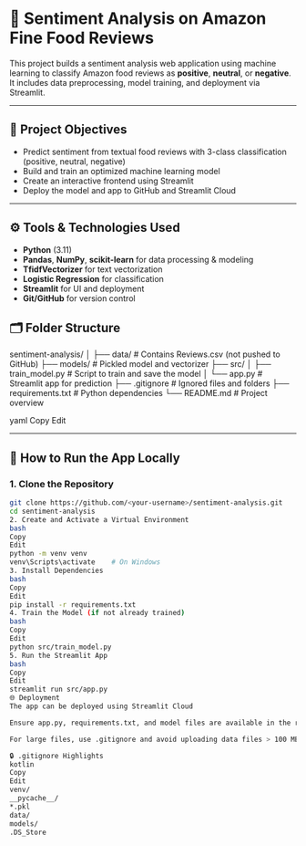 # 🧠 Sentiment Analysis on Amazon Fine Food Reviews

This project builds a sentiment analysis web application using machine learning to classify Amazon food reviews as **positive**, **neutral**, or **negative**. It includes data preprocessing, model training, and deployment via Streamlit.

---

## 📌 Project Objectives

- Predict sentiment from textual food reviews with 3-class classification (positive, neutral, negative)
- Build and train an optimized machine learning model
- Create an interactive frontend using Streamlit
- Deploy the model and app to GitHub and Streamlit Cloud

---

## ⚙️ Tools & Technologies Used

- **Python** (3.11)
- **Pandas**, **NumPy**, **scikit-learn** for data processing & modeling
- **TfidfVectorizer** for text vectorization
- **Logistic Regression** for classification
- **Streamlit** for UI and deployment
- **Git/GitHub** for version control

## 🗂️ Folder Structure

sentiment-analysis/
│
├── data/ # Contains Reviews.csv (not pushed to GitHub)
├── models/ # Pickled model and vectorizer
├── src/
│ ├── train_model.py # Script to train and save the model
│ └── app.py # Streamlit app for prediction
├── .gitignore # Ignored files and folders
├── requirements.txt # Python dependencies
└── README.md # Project overview

yaml
Copy
Edit

---

## 🚀 How to Run the App Locally

### 1. Clone the Repository

```bash
git clone https://github.com/<your-username>/sentiment-analysis.git
cd sentiment-analysis
2. Create and Activate a Virtual Environment
bash
Copy
Edit
python -m venv venv
venv\Scripts\activate    # On Windows
3. Install Dependencies
bash
Copy
Edit
pip install -r requirements.txt
4. Train the Model (if not already trained)
bash
Copy
Edit
python src/train_model.py
5. Run the Streamlit App
bash
Copy
Edit
streamlit run src/app.py
🌐 Deployment
The app can be deployed using Streamlit Cloud

Ensure app.py, requirements.txt, and model files are available in the repository root or configured correctly

For large files, use .gitignore and avoid uploading data files > 100 MB to GitHub

🔒 .gitignore Highlights
kotlin
Copy
Edit
venv/
__pycache__/
*.pkl
data/
models/
.DS_Store
